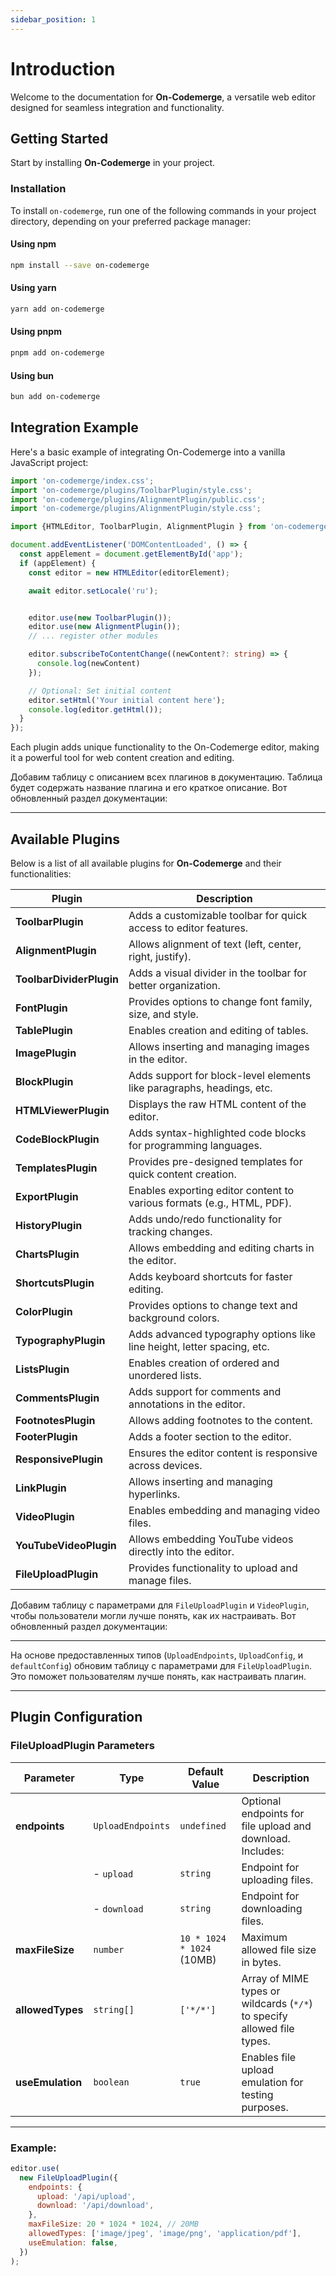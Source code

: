 ```yaml
---
sidebar_position: 1
---
```


# Introduction

Welcome to the documentation for **On-Codemerge**, a versatile web editor designed for seamless integration and functionality.

<script setup>
import EditorComponent from '../components/EditorComponent.vue';
</script>

<EditorComponent />

## Getting Started

Start by installing **On-Codemerge** in your project.


### Installation

To install `on-codemerge`, run one of the following commands in your project directory, depending on your preferred package manager:

#### Using npm
```bash
npm install --save on-codemerge
```

#### Using yarn
```bash
yarn add on-codemerge
```

#### Using pnpm
```bash
pnpm add on-codemerge
```

#### Using bun
```bash
bun add on-codemerge
```

## Integration Example

Here's a basic example of integrating On-Codemerge into a vanilla JavaScript project:

```typescript
import 'on-codemerge/index.css';
import 'on-codemerge/plugins/ToolbarPlugin/style.css';
import 'on-codemerge/plugins/AlignmentPlugin/public.css';
import 'on-codemerge/plugins/AlignmentPlugin/style.css';

import {HTMLEditor, ToolbarPlugin, AlignmentPlugin } from 'on-codemerge';

document.addEventListener('DOMContentLoaded', () => {
  const appElement = document.getElementById('app');
  if (appElement) {
    const editor = new HTMLEditor(editorElement);

    await editor.setLocale('ru');


    editor.use(new ToolbarPlugin());
    editor.use(new AlignmentPlugin());
    // ... register other modules

    editor.subscribeToContentChange((newContent?: string) => {
      console.log(newContent)
    });

    // Optional: Set initial content
    editor.setHtml('Your initial content here');
    console.log(editor.getHtml());
  }
});
```

Each plugin adds unique functionality to the On-Codemerge editor, making it a powerful tool for web content creation and editing.



Добавим таблицу с описанием всех плагинов в документацию. Таблица будет содержать название плагина и его краткое описание. Вот обновленный раздел документации:

---

## Available Plugins

Below is a list of all available plugins for **On-Codemerge** and their functionalities:

| Plugin                   | Description                                                             |
|--------------------------|-------------------------------------------------------------------------|
| **ToolbarPlugin**        | Adds a customizable toolbar for quick access to editor features.        |
| **AlignmentPlugin**      | Allows alignment of text (left, center, right, justify).                |
| **ToolbarDividerPlugin** | Adds a visual divider in the toolbar for better organization.           |
| **FontPlugin**           | Provides options to change font family, size, and style.                |
| **TablePlugin**          | Enables creation and editing of tables.                                 |
| **ImagePlugin**          | Allows inserting and managing images in the editor.                     |
| **BlockPlugin**          | Adds support for block-level elements like paragraphs, headings, etc.   |
| **HTMLViewerPlugin**     | Displays the raw HTML content of the editor.                            |
| **CodeBlockPlugin**      | Adds syntax-highlighted code blocks for programming languages.          |
| **TemplatesPlugin**      | Provides pre-designed templates for quick content creation.             |
| **ExportPlugin**         | Enables exporting editor content to various formats (e.g., HTML, PDF).  |
| **HistoryPlugin**        | Adds undo/redo functionality for tracking changes.                      |
| **ChartsPlugin**         | Allows embedding and editing charts in the editor.                      |
| **ShortcutsPlugin**      | Adds keyboard shortcuts for faster editing.                             |
| **ColorPlugin**          | Provides options to change text and background colors.                  |
| **TypographyPlugin**     | Adds advanced typography options like line height, letter spacing, etc. |
| **ListsPlugin**          | Enables creation of ordered and unordered lists.                        |
| **CommentsPlugin**       | Adds support for comments and annotations in the editor.                |
| **FootnotesPlugin**      | Allows adding footnotes to the content.                                 |
| **FooterPlugin**         | Adds a footer section to the editor.                                    |
| **ResponsivePlugin**     | Ensures the editor content is responsive across devices.                |
| **LinkPlugin**           | Allows inserting and managing hyperlinks.                               |
| **VideoPlugin**          | Enables embedding and managing video files.                             |
| **YouTubeVideoPlugin**   | Allows embedding YouTube videos directly into the editor.               |
| **FileUploadPlugin**     | Provides functionality to upload and manage files.                      |


Добавим таблицу с параметрами для `FileUploadPlugin` и `VideoPlugin`, чтобы пользователи могли лучше понять, как их настраивать. Вот обновленный раздел документации:

---

На основе предоставленных типов (`UploadEndpoints`, `UploadConfig`, и `defaultConfig`) обновим таблицу с параметрами для `FileUploadPlugin`. Это поможет пользователям лучше понять, как настраивать плагин.

---

## Plugin Configuration

### FileUploadPlugin Parameters

| Parameter        | Type              | Default Value             | Description                                                             |
|------------------|-------------------|---------------------------|-------------------------------------------------------------------------|
| **endpoints**    | `UploadEndpoints` | `undefined`               | Optional endpoints for file upload and download. Includes:              |
|                  | - `upload`        | `string`                  | Endpoint for uploading files.                                           |
|                  | - `download`      | `string`                  | Endpoint for downloading files.                                         |
| **maxFileSize**  | `number`          | `10 * 1024 * 1024` (10MB) | Maximum allowed file size in bytes.                                     |
| **allowedTypes** | `string[]`        | `['*/*']`                 | Array of MIME types or wildcards (`*/*`) to specify allowed file types. |
| **useEmulation** | `boolean`         | `true`                    | Enables file upload emulation for testing purposes.                     |

---

### Example:

```javascript
editor.use(
  new FileUploadPlugin({
    endpoints: {
      upload: '/api/upload',
      download: '/api/download',
    },
    maxFileSize: 20 * 1024 * 1024, // 20MB
    allowedTypes: ['image/jpeg', 'image/png', 'application/pdf'],
    useEmulation: false,
  })
);
```
